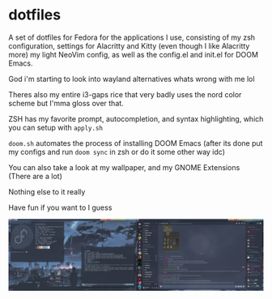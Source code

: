 # dotfiles

A set of dotfiles for Fedora for the applications I use, consisting of my zsh configuration, settings for Alacritty and Kitty (even though I like Alacritty more) my light NeoVim config, as well as the config.el and init.el for DOOM Emacs.

God i'm starting to look into wayland alternatives whats wrong with me lol

Theres also my entire i3-gaps rice that very badly uses the nord color scheme but I'mma gloss over that.

ZSH has my favorite prompt, autocompletion, and syntax highlighting, which you can setup with `apply.sh`

`doom.sh` automates the process of installing DOOM Emacs (after its done put my configs and run `doom sync` in zsh or do it some other way idc)

You can also take a look at my wallpaper, and my GNOME Extensions (There are a lot)

Nothing else to it really

Have fun if you want to I guess

![](wallpaper/demo.png)
